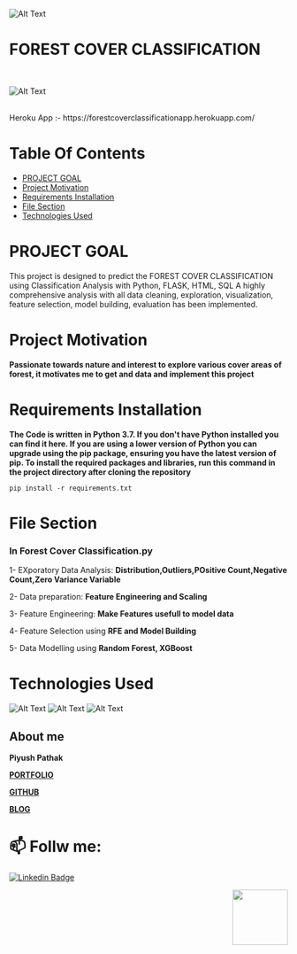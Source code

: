 ![Alt Text](https://github.com/piyushpathak03/Forest-Cover-classification/tree/main/templates/cov2f.jpg)

#  FOREST COVER CLASSIFICATION
<br>

![Alt Text](https://github.com/piyushpathak03/Forest-Cover-classification/tree/main/templates/depphoto.png)

<br>
Heroku App :- https://forestcoverclassificationapp.herokuapp.com/

# Table Of Contents
- [PROJECT GOAL](#PROJECT-GOAL)
- [Project Motivation](#Project-Motivation)
- [Requirements Installation](#Requirements-Installation)
- [File Section](#File-Section)
- [Technologies Used](#Technologies-Used)


# PROJECT GOAL

 This project is designed to predict the FOREST COVER CLASSIFICATION using Classification Analysis with Python, FLASK, HTML, SQL 
 A highly comprehensive analysis with all data cleaning, exploration, visualization, feature selection, model building, evaluation has been implemented.

# Project Motivation

**Passionate towards nature and interest to explore various cover  areas of forest, it motivates me to get and data and implement this project**

# Requirements Installation

**The Code is written in Python 3.7. If you don't have Python installed you can find it here. If you are using a lower version of Python you can upgrade using the pip package, ensuring you have the latest version of pip. To install the required packages and libraries, run this command in the project directory after cloning the repository**

    pip install -r requirements.txt
    
# File Section


### In Forest Cover Classification.py
1- EXporatory Data Analysis: **Distribution,Outliers,POsitive Count,Negative Count,Zero Variance Variable**

2- Data preparation: **Feature Engineering and Scaling**

3- Feature Engineering: **Make Features usefull to model data**

4- Feature Selection using **RFE and Model Building**

5- Data Modelling using **Random Forest, XGBoost**

# Technologies Used

![Alt Text](https://github.com/DheerajKumar97/IPL-Score-Prediction-with-Flask-Deployment-Heroku/blob/master/static/p1.jpg)
![Alt Text](https://github.com/DheerajKumar97/IPL-Score-Prediction-with-Flask-Deployment-Heroku/blob/master/static/p2.png)
![Alt Text](https://github.com/DheerajKumar97/IPL-Score-Prediction-with-Flask-Deployment-Heroku/blob/master/static/p3.png)

## About me

**Piyush Pathak**

[**PORTFOLIO**](https://anirudhrapathak3.wixsite.com/piyush)

[**GITHUB**](https://github.com/piyushpathak03)

[**BLOG**](https://medium.com/@piyushpathak03)


# 📫 Follw me: 

[![Linkedin Badge](https://img.shields.io/badge/-PiyushPathak-blue?style=flat-square&logo=Linkedin&logoColor=white&link=https://www.linkedin.com/in/piyushpathak03/)](https://www.linkedin.com/in/piyushpathak03/)

<p  align="right"><img height="100" src = "https://media.giphy.com/media/l3URDstnIjBNY7rwLB/giphy.gif"></p>

